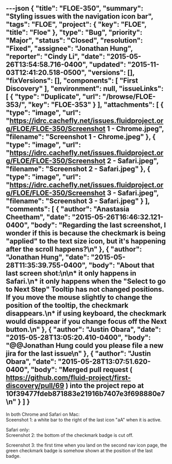 ---json
{
  "title": "FLOE-350",
  "summary": "Styling issues with the navigation icon bar",
  "tags": "FLOE",
  "project": {
    "key": "FLOE",
    "title": "Floe"
  },
  "type": "Bug",
  "priority": "Major",
  "status": "Closed",
  "resolution": "Fixed",
  "assignee": "Jonathan Hung",
  "reporter": "Cindy Li",
  "date": "2015-05-26T13:54:58.716-0400",
  "updated": "2015-11-03T12:41:20.518-0500",
  "versions": [],
  "fixVersions": [],
  "components": [
    "First Discovery"
  ],
  "environment": null,
  "issueLinks": [
    {
      "type": "Duplicate",
      "url": "/browse/FLOE-353/",
      "key": "FLOE-353"
    }
  ],
  "attachments": [
    {
      "type": "image",
      "url": "https://idrc.cachefly.net/issues.fluidproject.org/FLOE/FLOE-350/Screenshot 1 - Chrome.jpeg",
      "filename": "Screenshot 1 - Chrome.jpeg"
    },
    {
      "type": "image",
      "url": "https://idrc.cachefly.net/issues.fluidproject.org/FLOE/FLOE-350/Screenshot 2 - Safari.jpeg",
      "filename": "Screenshot 2 - Safari.jpeg"
    },
    {
      "type": "image",
      "url": "https://idrc.cachefly.net/issues.fluidproject.org/FLOE/FLOE-350/Screenshot 3 - Safari.jpeg",
      "filename": "Screenshot 3 - Safari.jpeg"
    }
  ],
  "comments": [
    {
      "author": "Anastasia Cheetham",
      "date": "2015-05-26T16:46:32.121-0400",
      "body": "Regarding the last screenshot, I wonder if this is because the checkmark is being \"applied\" to the text size icon, but it's happening after the scroll happens?\n"
    },
    {
      "author": "Jonathan Hung",
      "date": "2015-05-28T11:35:39.755-0400",
      "body": "About that last screen shot:\n\n* it only happens in Safari.\n* it only happens when the \"Select to go to Next Step\" Tooltip has not changed positions. If you move the mouse slightly to change the position of the tooltip, the checkmark disappears.\n* if using keyboard, the checkmark would disappear if you change focus off the Next button.\n"
    },
    {
      "author": "Justin Obara",
      "date": "2015-05-28T13:05:20.410-0400",
      "body": "@@Jonathan Hung could you please file a new jira for the last issue\n"
    },
    {
      "author": "Justin Obara",
      "date": "2015-05-28T13:07:51.620-0400",
      "body": "Merged pull request ( <https://github.com/fluid-project/first-discovery/pull/69> ) into the project repo at 10f39477fdeb871883e21916b7407e3f698880e7\n"
    }
  ]
}
---
In both Chrome and Safari on Mac:\
Sceenshot 1: a white bar to the right of the last icon "aA" when it is active.

Safari only:\
Screenshot 2: the bottom of the checkmark badge is cut off.

Screenshot 3: the first time when you land on the second nav icon page, the green checkmark badge is somehow shown at the position of the last badge.

        